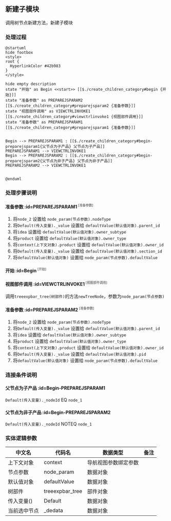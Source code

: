 ## 新建子模块 <!-- {docsify-ignore-all} -->

   调用树节点新建方法，新建子模块

### 处理过程

```plantuml
@startuml
hide footbox
<style>
root {
  HyperlinkColor #42b983
}
</style>

hide empty description
state "开始" as Begin <<start>> [[$./create_children_category#begin {开始}]]
state "准备参数" as PREPAREJSPARAM2  [[$./create_children_category#preparejsparam2 {准备参数}]]
state "视图部件调用" as VIEWCTRLINVOKE1  [[$./create_children_category#viewctrlinvoke1 {视图部件调用}]]
state "准备参数" as PREPAREJSPARAM1  [[$./create_children_category#preparejsparam1 {准备参数}]]


Begin --> PREPAREJSPARAM1 : [[$./create_children_category#begin-preparejsparam1{父节点为子产品} 父节点为子产品]]
PREPAREJSPARAM1 --> VIEWCTRLINVOKE1
Begin --> PREPAREJSPARAM2 : [[$./create_children_category#begin-preparejsparam2{父节点为非子产品} 父节点为非子产品]]
PREPAREJSPARAM2 --> VIEWCTRLINVOKE1


@enduml
```


### 处理步骤说明

#### 准备参数 :id=PREPAREJSPARAM1<sup class="footnote-symbol"> <font color=gray size=1>[准备参数]</font></sup>



1. 将`node_2` 设置给  `node_param(节点参数).nodeType`
2. 将`Default(传入变量)._value` 设置给  `defaultValue(默认值对象).parent_id`
3. 将`idea` 设置给  `defaultValue(默认值对象).owner_subtype`
4. 将`product` 设置给  `defaultValue(默认值对象).owner_type`
5. 将`context(上下文对象).product` 设置给  `defaultValue(默认值对象).owner_id`
6. 将`Default(传入变量)._value` 设置给  `defaultValue(默认值对象).section_id`
7. 将`defaultValue(默认值对象)` 设置给  `node_param(节点参数).defaultValue`

#### 开始 :id=Begin<sup class="footnote-symbol"> <font color=gray size=1>[开始]</font></sup>




#### 视图部件调用 :id=VIEWCTRLINVOKE1<sup class="footnote-symbol"> <font color=gray size=1>[视图部件调用]</font></sup>



调用`treeexpbar_tree(树部件)`的方法`newTreeNode`，参数为`node_param(节点参数)`
#### 准备参数 :id=PREPAREJSPARAM2<sup class="footnote-symbol"> <font color=gray size=1>[准备参数]</font></sup>



1. 将`node_2` 设置给  `node_param(节点参数).nodeType`
2. 将`Default(传入变量)._value` 设置给  `defaultValue(默认值对象).parent_id`
3. 将`idea` 设置给  `defaultValue(默认值对象).owner_subtype`
4. 将`product` 设置给  `defaultValue(默认值对象).owner_type`
5. 将`context(上下文对象).product` 设置给  `defaultValue(默认值对象).owner_id`
6. 将`Default(传入变量)._value` 设置给  `defaultValue(默认值对象).pid`
7. 将`defaultValue(默认值对象)` 设置给  `node_param(节点参数).defaultValue`

### 连接条件说明
#### 父节点为子产品 :id=Begin-PREPAREJSPARAM1

```Default(传入变量)._nodeId``` EQ ```node_1```
#### 父节点为非子产品 :id=Begin-PREPAREJSPARAM2

```Default(传入变量)._nodeId``` NOTEQ ```node_1```


### 实体逻辑参数

|    中文名   |    代码名    |  数据类型      |备注 |
| --------| --------| --------  | --------   |
|上下文对象|context|导航视图参数绑定参数||
|节点参数|node_param|数据对象||
|默认值对象|defaultValue|数据对象||
|树部件|treeexpbar_tree|部件对象||
|传入变量(<i class="fa fa-check"/></i>)|Default|数据对象||
|当前选中节点|_dedata|数据对象||
